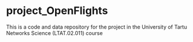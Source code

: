 # project_OpenFlights
This is a code and data repository for the project in the University of Tartu Networks Science (LTAT.02.011) course 
